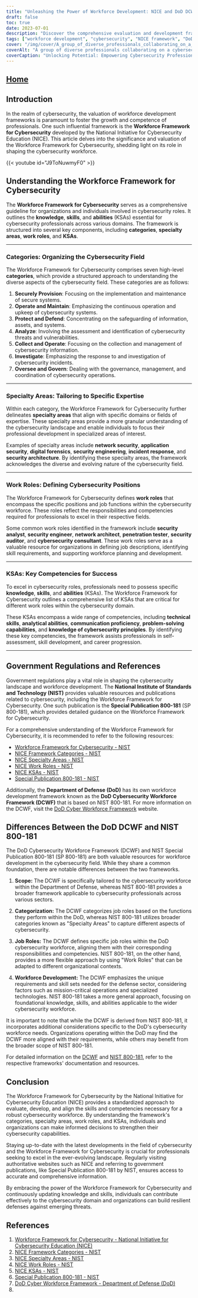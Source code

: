 ```yaml
---
title: "Unleashing the Power of Workforce Development: NICE and DoD DCWF Frameworks"
draft: false
toc: true
date: 2023-07-01
description: "Discover the comprehensive evaluation and development frameworks for cybersecurity workforce: NICE and DoD DCWF, empowering organizations with skilled professionals."
tags: ["workforce development", "cybersecurity", "NICE framework", "DoD DCWF framework", "skills assessment", "professional development", "cybersecurity workforce", "career pathways", "cybersecurity education", "workforce alignment", "workforce framework", "NIST", "government regulations", "cybersecurity certifications", "industry standards", "talent management", "cybersecurity roles", "cybersecurity competencies", "cybersecurity workforce development", "cybersecurity professionals", "cybersecurity skills", "workforce planning", "cybersecurity recruitment", "workforce resilience", "cybersecurity training", "workforce strategy", "cybersecurity job market", "cybersecurity career advancement", "workforce readiness"]
cover: "/img/cover/A_group_of_diverse_professionals_collaborating_on_a_cyberse.png"
coverAlt: "A group of diverse professionals collaborating on a cybersecurity project."
coverCaption: "Unlocking Potential: Empowering Cybersecurity Professionals for Success"
---
```


## [Home](/cyber-security-career-playbook-start/)

## Introduction

In the realm of cybersecurity, the valuation of workforce development frameworks is paramount to foster the growth and competence of professionals. One such influential framework is the **Workforce Framework for Cybersecurity** developed by the National Initiative for Cybersecurity Education (NICE). This article delves into the significance and valuation of the Workforce Framework for Cybersecurity, shedding light on its role in shaping the cybersecurity workforce.

{{< youtube id="J9ToNuwmyF0" >}}

## Understanding the Workforce Framework for Cybersecurity

The **Workforce Framework for Cybersecurity** serves as a comprehensive guideline for organizations and individuals involved in cybersecurity roles. It outlines the **knowledge**, **skills**, and **abilities** (KSAs) essential for cybersecurity professionals across various domains. The framework is structured into several key components, including **categories**, **specialty areas**, **work roles**, and **KSAs**.

______

### Categories: Organizing the Cybersecurity Field

The Workforce Framework for Cybersecurity comprises seven high-level **categories**, which provide a structured approach to understanding the diverse aspects of the cybersecurity field. These categories are as follows:

1. **Securely Provision**: Focusing on the implementation and maintenance of secure systems.
2. **Operate and Maintain**: Emphasizing the continuous operation and upkeep of cybersecurity systems.
3. **Protect and Defend**: Concentrating on the safeguarding of information, assets, and systems.
4. **Analyze**: Involving the assessment and identification of cybersecurity threats and vulnerabilities.
5. **Collect and Operate**: Focusing on the collection and management of cybersecurity information.
6. **Investigate**: Emphasizing the response to and investigation of cybersecurity incidents.
7. **Oversee and Govern**: Dealing with the governance, management, and coordination of cybersecurity operations.

______

### Specialty Areas: Tailoring to Specific Expertise

Within each category, the Workforce Framework for Cybersecurity further delineates **specialty areas** that align with specific domains or fields of expertise. These specialty areas provide a more granular understanding of the cybersecurity landscape and enable individuals to focus their professional development in specialized areas of interest.

Examples of specialty areas include **network security**, **application security**, **digital forensics**, **security engineering**, **incident response**, and **security architecture**. By identifying these specialty areas, the framework acknowledges the diverse and evolving nature of the cybersecurity field.

______

### Work Roles: Defining Cybersecurity Positions

The Workforce Framework for Cybersecurity defines **work roles** that encompass the specific positions and job functions within the cybersecurity workforce. These roles reflect the responsibilities and competencies required for professionals to excel in their respective fields.

Some common work roles identified in the framework include **security analyst**, **security engineer**, **network architect**, **penetration tester**, **security auditor**, and **cybersecurity consultant**. These work roles serve as a valuable resource for organizations in defining job descriptions, identifying skill requirements, and supporting workforce planning and development.

______

### KSAs: Key Competencies for Success

To excel in cybersecurity roles, professionals need to possess specific **knowledge**, **skills**, and **abilities** (KSAs). The Workforce Framework for Cybersecurity outlines a comprehensive list of KSAs that are critical for different work roles within the cybersecurity domain.

These KSAs encompass a wide range of competencies, including **technical skills**, **analytical abilities**, **communication proficiency**, **problem-solving capabilities**, and **knowledge of cybersecurity principles**. By identifying these key competencies, the framework assists professionals in self-assessment, skill development, and career progression.

______

## Government Regulations and References

Government regulations play a vital role in shaping the cybersecurity landscape and workforce development. The **National Institute of Standards and Technology (NIST)** provides valuable resources and publications related to cybersecurity, including the Workforce Framework for Cybersecurity. One such publication is the **Special Publication 800-181** (SP 800-181), which provides detailed guidance on the Workforce Framework for Cybersecurity.

For a comprehensive understanding of the Workforce Framework for Cybersecurity, it is recommended to refer to the following resources:

- [Workforce Framework for Cybersecurity - NIST](https://www.nist.gov/itl/applied-cybersecurity/nice/workforce-framework-cybersecurity)
- [NICE Framework Categories - NIST](https://www.nist.gov/itl/applied-cybersecurity/nice/resources/nice-framework-categories)
- [NICE Specialty Areas - NIST](https://www.nist.gov/itl/applied-cybersecurity/nice/resources/nice-specialty-areas)
- [NICE Work Roles - NIST](https://www.nist.gov/itl/applied-cybersecurity/nice/resources/nice-work-roles)
- [NICE KSAs - NIST](https://www.nist.gov/itl/applied-cybersecurity/nice/resources/nice-knowledge-skills-and-abilities-ksas)
- [Special Publication 800-181 - NIST](https://csrc.nist.gov/publications/detail/sp/800-181/rev-1/final)

Additionally, the **Department of Defense (DoD)** has its own workforce development framework known as the **DoD Cybersecurity Workforce Framework (DCWF)** that is based on NIST 800-181. For more information on the DCWF, visit the [DoD Cyber Workforce Framework](https://public.cyber.mil/wid/dcwf/) website.

## Differences Between the DoD DCWF and NIST 800-181

The DoD Cybersecurity Workforce Framework (DCWF) and NIST Special Publication 800-181 (SP 800-181) are both valuable resources for workforce development in the cybersecurity field. While they share a common foundation, there are notable differences between the two frameworks.

1. **Scope:** The DCWF is specifically tailored to the cybersecurity workforce within the Department of Defense, whereas NIST 800-181 provides a broader framework applicable to cybersecurity professionals across various sectors.

2. **Categorization:** The DCWF categorizes job roles based on the functions they perform within the DoD, whereas NIST 800-181 utilizes broader categories known as "Specialty Areas" to capture different aspects of cybersecurity.

3. **Job Roles:** The DCWF defines specific job roles within the DoD cybersecurity workforce, aligning them with their corresponding responsibilities and competencies. NIST 800-181, on the other hand, provides a more flexible approach by using "Work Roles" that can be adapted to different organizational contexts.

4. **Workforce Development:** The DCWF emphasizes the unique requirements and skill sets needed for the defense sector, considering factors such as mission-critical operations and specialized technologies. NIST 800-181 takes a more general approach, focusing on foundational knowledge, skills, and abilities applicable to the wider cybersecurity workforce.

It is important to note that while the DCWF is derived from NIST 800-181, it incorporates additional considerations specific to the DoD's cybersecurity workforce needs. Organizations operating within the DoD may find the DCWF more aligned with their requirements, while others may benefit from the broader scope of NIST 800-181.

For detailed information on the [DCWF](https://public.cyber.mil/wid/dcwf/) and [NIST 800-181](https://csrc.nist.gov/publications/detail/sp/800-181/rev-1/final), refer to the respective frameworks' documentation and resources.

## Conclusion

The Workforce Framework for Cybersecurity by the National Initiative for Cybersecurity Education (NICE) provides a standardized approach to evaluate, develop, and align the skills and competencies necessary for a robust cybersecurity workforce. By understanding the framework's categories, specialty areas, work roles, and KSAs, individuals and organizations can make informed decisions to strengthen their cybersecurity capabilities.

Staying up-to-date with the latest developments in the field of cybersecurity and the Workforce Framework for Cybersecurity is crucial for professionals seeking to excel in the ever-evolving landscape. Regularly visiting authoritative websites such as NICE and referring to government publications, like Special Publication 800-181 by NIST, ensures access to accurate and comprehensive information.

By embracing the power of the Workforce Framework for Cybersecurity and continuously updating knowledge and skills, individuals can contribute effectively to the cybersecurity domain and organizations can build resilient defenses against emerging threats.

## References

1. [Workforce Framework for Cybersecurity - National Initiative for Cybersecurity Education (NICE)](https://www.nist.gov/itl/applied-cybersecurity/nice/workforce-framework-cybersecurity)
2. [NICE Framework Categories - NIST](https://www.nist.gov/itl/applied-cybersecurity/nice/resources/nice-framework-categories)
3. [NICE Specialty Areas - NIST](https://www.nist.gov/itl/applied-cybersecurity/nice/resources/nice-specialty-areas)
4. [NICE Work Roles - NIST](https://www.nist.gov/itl/applied-cybersecurity/nice/resources/nice-work-roles)
5. [NICE KSAs - NIST](https://www.nist.gov/itl/applied-cybersecurity/nice/resources/nice-knowledge-skills-and-abilities-ksas)
6. [Special Publication 800-181 - NIST](https://csrc.nist.gov/publications/detail/sp/800-181/rev-1/final)
7. [DoD Cyber Workforce Framework - Department of Defense (DoD)](https://public.cyber.mil/wid/dcwf/)
8. [](https://dodcio.defense.gov/Portals/0/Documents/Library/DoDM-8140-03.pdf)
